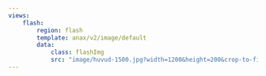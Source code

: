 ```yaml
---
views:
    flash:
        region: flash
        template: anax/v2/image/default
        data:
            class: flashImg
            src: "image/huvud-1500.jpg?width=1200&height=200&crop-to-fit&area=0,0,70,0"
---
```

